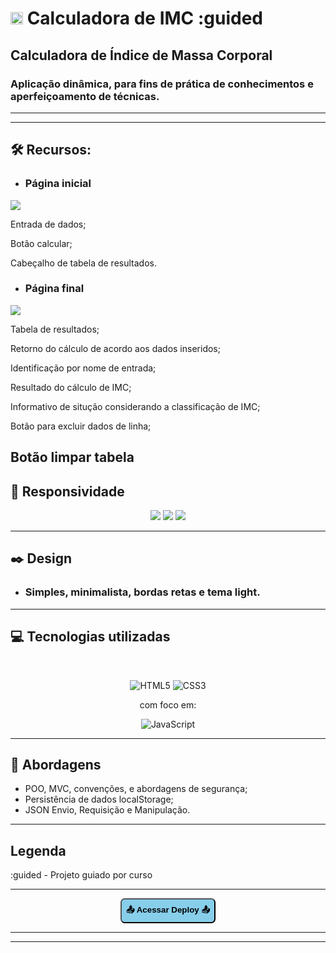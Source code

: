 <h1><span><img src="img/favicon1.ico" width="20em"></span> Calculadora de IMC :guided</h1>

## Calculadora de Índice de Massa Corporal

### Aplicação dinâmica, para fins de prática de conhecimentos e aperfeiçoamento de técnicas.

----
----

## 🛠 Recursos:
- ### Página inicial

![](img/show/init.jpg)

Entrada de dados;

Botão calcular;

Cabeçalho de tabela de resultados.

- ### Página final

![](img/show/final.jpg)

Tabela de resultados;

Retorno do cálculo de acordo aos dados inseridos;

Identificação por nome de entrada;

Resultado do cálculo de IMC;

Informativo de situção considerando a classificação de IMC;

Botão para excluir dados de linha;

Botão limpar tabela
----

## 📲 Responsividade
<div align="center">

![](img/show/mob1.jpg)
![](img/show/mob2.jpg)
![](img/show/mob3.jpg)

</div>

----

## ✒️ Design
- ### Simples, minimalista, bordas retas e tema light.

----

## 💻 Tecnologias utilizadas
<br>
<div align="center">

![HTML5](https://img.shields.io/badge/html5-%23E34F26.svg?style=for-the-badge&logo=html5&logoColor=white) ![CSS3](https://img.shields.io/badge/css3-%231572B6.svg?style=for-the-badge&logo=css3&logoColor=white)

  com foco em:

  ![JavaScript](https://img.shields.io/badge/javascript-%23323330.svg?style=for-the-badge&logo=javascript&logoColor=%23F7DF1E)

</div>

----

## 📖 Abordagens

- POO, MVC, convenções, e abordagens de segurança;
- Persistência de dados localStorage;
- JSON Envio, Requisição e Manipulação.

----

## Legenda
:guided - Projeto guiado por curso

----

<div align='center'>
<a href="https://raimonesbarros.github.io/Calculadora-de-IMC/"><button style='padding:.5em; background-color:skyblue; border-radius:.5em; font-weight:bold'> 📤 Acessar Deploy 📤 </button> </a>

----
----
